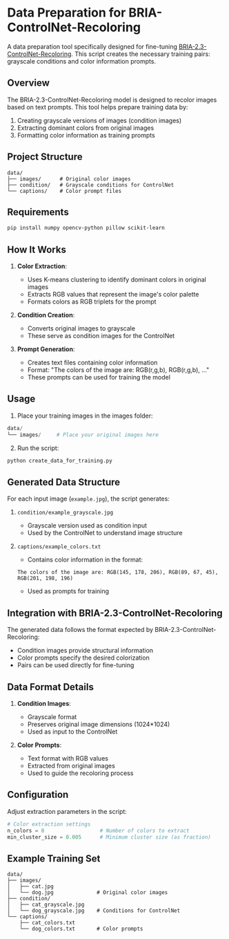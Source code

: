 # Data Preparation for BRIA-ControlNet-Recoloring

A data preparation tool specifically designed for fine-tuning [BRIA-2.3-ControlNet-Recoloring](https://huggingface.co/briaai/BRIA-2.3-ControlNet-Recoloring). This script creates the necessary training pairs: grayscale conditions and color information prompts.

## Overview

The BRIA-2.3-ControlNet-Recoloring model is designed to recolor images based on text prompts. This tool helps prepare training data by:
1. Creating grayscale versions of images (condition images)
2. Extracting dominant colors from original images
3. Formatting color information as training prompts

## Project Structure

```
data/
├── images/      # Original color images
├── condition/   # Grayscale conditions for ControlNet
└── captions/    # Color prompt files
```

## Requirements

```bash
pip install numpy opencv-python pillow scikit-learn
```

## How It Works

1. **Color Extraction**:
   - Uses K-means clustering to identify dominant colors in original images
   - Extracts RGB values that represent the image's color palette
   - Formats colors as RGB triplets for the prompt

2. **Condition Creation**:
   - Converts original images to grayscale
   - These serve as condition images for the ControlNet

3. **Prompt Generation**:
   - Creates text files containing color information
   - Format: "The colors of the image are: RGB(r,g,b), RGB(r,g,b), ..."
   - These prompts can be used for training the model

## Usage

1. Place your training images in the images folder:
```python
data/
└── images/     # Place your original images here
```

2. Run the script:
```bash
python create_data_for_training.py
```

## Generated Data Structure

For each input image (`example.jpg`), the script generates:

1. `condition/example_grayscale.jpg`
   - Grayscale version used as condition input
   - Used by the ControlNet to understand image structure

2. `captions/example_colors.txt`
   - Contains color information in the format:
   ```
   The colors of the image are: RGB(145, 178, 206), RGB(89, 67, 45), RGB(201, 198, 196)
   ```
   - Used as prompts for training

## Integration with BRIA-2.3-ControlNet-Recoloring

The generated data follows the format expected by BRIA-2.3-ControlNet-Recoloring:
- Condition images provide structural information
- Color prompts specify the desired colorization
- Pairs can be used directly for fine-tuning

## Data Format Details

1. **Condition Images**:
   - Grayscale format
   - Preserves original image dimensions (1024*1024)
   - Used as input to the ControlNet

2. **Color Prompts**:
   - Text format with RGB values
   - Extracted from original images
   - Used to guide the recoloring process

## Configuration

Adjust extraction parameters in the script:
```python
# Color extraction settings
n_colors = 8                  # Number of colors to extract
min_cluster_size = 0.005      # Minimum cluster size (as fraction)
```

## Example Training Set

```
data/
├── images/
│   ├── cat.jpg
│   └── dog.jpg              # Original color images
├── condition/
│   ├── cat_grayscale.jpg
│   └── dog_grayscale.jpg    # Conditions for ControlNet
└── captions/
    ├── cat_colors.txt
    └── dog_colors.txt       # Color prompts
```

